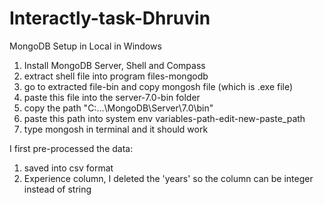 # Interactly-task-Dhruvin
MongoDB Setup in Local in Windows
1. Install MongoDB Server, Shell and Compass
2. extract shell file into program files-mongodb
3. go to extracted file-bin and copy mongosh file (which is .exe file)
4. paste this file into the server-7.0-bin folder
5. copy the path "C:\...\MongoDB\Server\7.0\bin"
6. paste this path into system env variables-path-edit-new-paste_path
7. type mongosh in terminal and it should work

I first pre-processed the data:
1. saved into csv format
2. Experience column, I deleted the 'years' so the column can be integer instead of string
